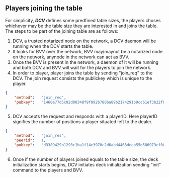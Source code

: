 ## Players joining the table

For simplicity, _**DCV**_ defines some predfined table sizes, the players choses whichever may be the table size they are interested in and joins the table. The steps to be part of the joining table are as follows:

1. DCV, a trusted notarized node on the network, a DCV daemon will be running when the DCV starts the table.
2. It looks for BVV over the network, BVV may/maynot be a notarized node on the network, anynode in the network can act as BVV. 
3. Once the BVV is present in the network, a daemon of it will be running and both DCV and BVV will wait for the players to join the network.
4. In order to player, player joins the table by sending "join_req" to the DCV. The join request consists the publickey which is unique to the player.

``` JSON
{
	"method":	"join_req",
	"pubkey":	"1460e77d5c02d00348f9f092b7806a89b2174291b9cc61ef3b22f864a3149848"
}
```	

5. DCV accepts the request and responds with a playerID. Here playerID signifies the number of positions a player situated left to the dealer. 

``` JSON
{
	"method":	"join_res",
	"peerid":	1,
	"pubkey":	"d3389429b1293c1ba1f14e3970c2d6abd4463deeb55d586973cf004a2894ec3e"
}
```

6. Once if the number of players joined equals to the table size, the deck initialization starts begins, DCV initiates deck initialization sending "init" command to the players and BVV.


